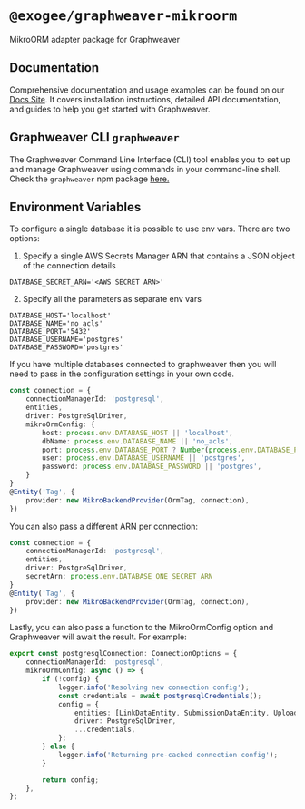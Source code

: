 # `@exogee/graphweaver-mikroorm`

MikroORM adapter package for Graphweaver

## Documentation

Comprehensive documentation and usage examples can be found on our [Docs Site](https://graphweaver.com/docs). It covers installation instructions, detailed API documentation, and guides to help you get started with Graphweaver.

## Graphweaver CLI `graphweaver`

The Graphweaver Command Line Interface (CLI) tool enables you to set up and manage Graphweaver using commands in your command-line shell. Check the `graphweaver` npm package [here.](https://www.npmjs.com/package/graphweaver)

## Environment Variables

To configure a single database it is possible to use env vars. There are two options:

1. Specify a single AWS Secrets Manager ARN that contains a JSON object of the connection details

```shell
DATABASE_SECRET_ARN='<AWS SECRET ARN>'
```

2. Specify all the parameters as separate env vars

```shell
DATABASE_HOST='localhost'
DATABASE_NAME='no_acls'
DATABASE_PORT='5432'
DATABASE_USERNAME='postgres'
DATABASE_PASSWORD='postgres'
```

If you have multiple databases connected to graphweaver then you will need to pass in the configuration settings in your own code.

```typescript
const connection = {
    connectionManagerId: 'postgresql',
    entities,
    driver: PostgreSqlDriver,
    mikroOrmConfig: {
        host: process.env.DATABASE_HOST || 'localhost',
        dbName: process.env.DATABASE_NAME || 'no_acls',
        port: process.env.DATABASE_PORT ? Number(process.env.DATABASE_PORT) : 5432,
        user: process.env.DATABASE_USERNAME || 'postgres',
        password: process.env.DATABASE_PASSWORD || 'postgres',
    }
}
@Entity('Tag', {
	provider: new MikroBackendProvider(OrmTag, connection),
})
```

You can also pass a different ARN per connection:

```typescript
const connection = {
    connectionManagerId: 'postgresql',
    entities,
    driver: PostgreSqlDriver,
    secretArn: process.env.DATABASE_ONE_SECRET_ARN
}
@Entity('Tag', {
	provider: new MikroBackendProvider(OrmTag, connection),
})
```

Lastly, you can also pass a function to the MikroOrmConfig option and Graphweaver will await the result. For example:

```typescript
export const postgresqlConnection: ConnectionOptions = {
	connectionManagerId: 'postgresql',
	mikroOrmConfig: async () => {
		if (!config) {
			logger.info('Resolving new connection config');
			const credentials = await postgresqlCredentials();
			config = {
				entities: [LinkDataEntity, SubmissionDataEntity, UploadDataEntity, VisitDataEntity],
				driver: PostgreSqlDriver,
				...credentials,
			};
		} else {
			logger.info('Returning pre-cached connection config');
		}

		return config;
	},
};
```

